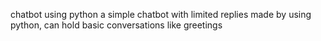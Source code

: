 chatbot using python
a simple chatbot with limited replies made by using python, can hold basic conversations like greetings

